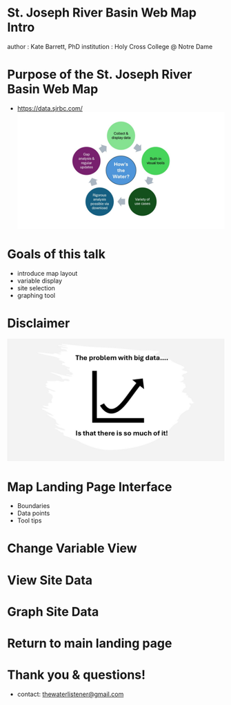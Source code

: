 # St. Joseph River Basin Web Map Intro

author
:    Kate Barrett, PhD
institution
:    Holy Cross College @ Notre Dame

# Purpose of the St. Joseph River Basin Web Map

* https://data.sjrbc.com/
![image](processLightning.jpg)

# Goals of this talk

* introduce map layout
* variable display
* site selection
* graphing tool

# Disclaimer
![image](disclaimerSlide.jpg)

# Map Landing Page Interface

* Boundaries
* Data points
* Tool tips

# Change Variable View

# View Site Data

# Graph Site Data

# Return to main landing page

# Thank you & questions!

* contact: thewaterlistener@gmail.com






